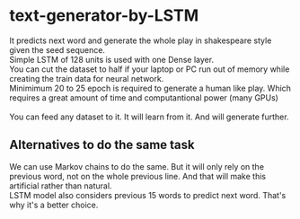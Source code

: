 # text-generator-by-LSTM

It predicts next word and generate the whole play in shakespeare style given the seed sequence. <br/>
Simple LSTM of 128 units is used with one Dense layer. <br/>
You can cut the dataset to half if your laptop or PC run out of memory while creating the train data for neural network. <br/>
Minimimum 20 to 25 epoch is required to generate a human like play. Which requires a great amount of time and computantional power (many GPUs)<br/>
<br/>
You can feed any dataset to it. It will learn from it. And will generate further.

## Alternatives to do the same task
We can use Markov chains to do the same. But it will only rely on the previous word, not on the whole previous line. And that will make this artificial rather than natural.<br/> 
LSTM model also considers previous 15 words to predict next word. That's why it's a better choice.
